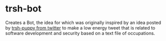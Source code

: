 # trsh-bot
Creates a Bot, the idea for which was originally inspired by an idea posted by [trsh-puppy from twitter](https://x.com/trshpuppy/status/1901447151710081082) to make a low energy tweet that is related to software development and security based on a text file of occupations. 
